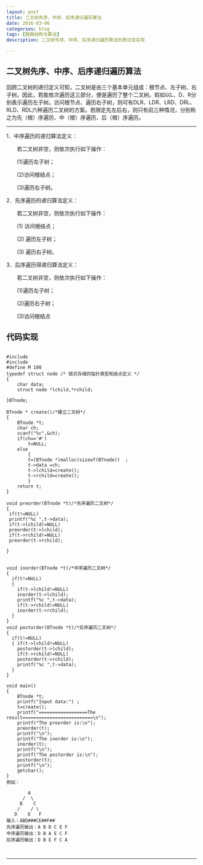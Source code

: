 ```yaml
---
layout: post
title: 二叉树先序、中序、后序递归遍历算法
date: 2016-03-06
categories: blog
tags: [数据结构与算法]
description: 二叉树先序、中序、后序递归遍历算法的表述及实现

---
```

## 二叉树先序、中序、后序递归遍历算法
回顾二叉树的递归定义可知，二叉树是由三个基本单元组成：根节点、左子树、右子树。因此，若能依次遍历这三部分，便是遍历了整个二叉树。假如以L、D、R分别表示遍历左子树。访问根节点、遍历右子树，则可有DLR、LDR、LRD、DRL、RLD、RDL六种遍历二叉树的方案。若限定先左后右，则只有前三种情况，分别称之为先（根）序遍历、中（根）序遍历、后（根）序遍历。

---

1．中序遍历的递归算法定义：

　　若二叉树非空，则依次执行如下操作：

　　(1)遍历左子树；

　　(2)访问根结点；

　　(3)遍历右子树。

2．先序遍历的递归算法定义：

　　若二叉树非空，则依次执行如下操作：

　　(1) 访问根结点；

　　(2) 遍历左子树；

　　(3) 遍历右子树。

3．后序遍历得递归算法定义：

　　若二叉树非空，则依次执行如下操作：

　　(1)遍历左子树；

　　(2)遍历右子树；

　　(3)访问根结点

## 代码实现

<pre><code>
#include<stdio.h>
#include<malloc.h>
#define M 100
typedef struct node /* 链式存储的指针类型和结点定义 */
{
	char data;
	struct node *lchild,*rchild;

}BTnode;

BTnode * create()/*建立二叉树*/
{
	BTnode *t;
	char ch;
	scanf("%c",&ch);
	if(ch=='#')
		t=NULL;
	else
		{
		t=(BTnode *)malloc(sizeof(BTnode))	;
		t->data =ch;
		t->lchild=create();
		t->rchild=create();
		}
	return t;
}

void preorder(BTnode *t)/*先序遍历二叉树*/
{
 if(t!=NULL)
 printf("%c ",t->data);
 if(t->lchild!=NULL)
 preorder(t->lchild);
 if(t->rchild!=NULL)
 preorder(t->rchild);

}


void inorder(BTnode *t)/*中序遍历二叉树*/
{
  if(t!=NULL)
  {
    if(t->lchild!=NULL)
    inorder(t->lchild);
    printf("%c ",t->data);
    if(t->rchild!=NULL)
    inorder(t->rchild);
  }
}
void postorder(BTnode *t)/*后序遍历二叉树*/
{
  if(t!=NULL)
  { if(t->lchild!=NULL)
    postorder(t->lchild);
    if(t->rchild!=NULL)
    postorder(t->rchild);
    printf("%c ",t->data);
  }
}

void main()
{
	BTnode *t;
	printf("Input data:") ;
	t=create();
	printf("==================The result==========================\n");
	printf("The preorder is:\n");
	preorder(t);
	printf("\n");
	printf("The inorder is:\n");
	inorder(t);
	printf("\n");
	printf("The postorder is:\n");
	postorder(t);
	printf("\n");
	getchar();
}
例如：

        A
      /  \
     B    C
    /    / \ 
   D    E   F
输入：ABD###CE##F##
先序遍历输出：A B D C E F
中序遍历输出：D B A E C F
后序遍历输出：D B E F C A


</code></pre>

---


